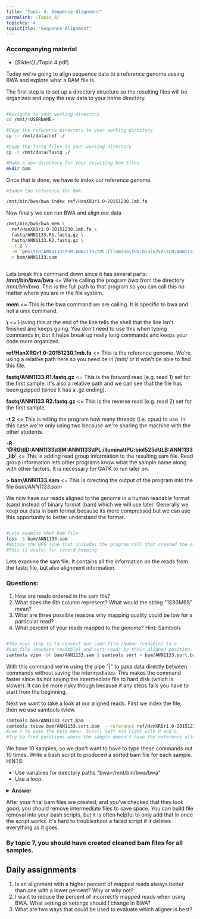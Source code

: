 ```yaml
---
title: "Topic 4: Sequence Alignment"
permalink: /Topic_4/
topickey: 4
topictitle: "Sequence Alignment"
---
```


### Accompanying material

* [Slides](./Topic 4.pdf)


Today we're going to align sequence data to a reference genome useing BWA and explore what a BAM file is.

The first step is to set up a directory structure so the resulting files will be organized and copy the raw data to your home directory.

```bash

#Navigate to your working directory
cd /mnt/<USERNAME>

#Copy the reference directory to your working directory
cp -r /mnt/data/ref ./

#Copy the fastq files to your working directory
cp -r /mnt/data/fastq ./

#Make a new directory for your resulting bam files
mkdir bam

```
Once that is done, we have to index our reference genome.

```bash
#Index the reference for BWA. 

/mnt/bin/bwa/bwa index ref/HanXRQr1.0-20151230.1mb.fa

```
Now finally we can run BWA and align our data
```bash
/mnt/bin/bwa/bwa mem \
  ref/HanXRQr1.0-20151230.1mb.fa \
  fastq/ANN1133.R1.fastq.gz \
  fastq/ANN1133.R2.fastq.gz \
  -t 2 \
  -R '@RG\tID:ANN1133\tSM:ANN1133\tPL:illumina\tPU:biol525d\tLB:ANN1133_lib' \
  > bam/ANN1133.sam
  
```
Lets break this command down since it has several parts:
**/mnt/bin/bwa/bwa** <= We're calling the program _bwa_ from the directory _/mnt/bin/bwa_. This is the full path to that program so you can call this no matter where you are in the file system.

**mem** <= This is the bwa command we are calling. It is specific to bwa and not a unix command.

**\\** <= Having this at the end of the line tells the shell that the line isn't finished and keeps going. You don't need to use this when typing commands in, but it helps break up really long commands and keeps your code more organized.

**ref/HanXRQr1.0-20151230.1mb.fa** <= This is the reference genome. We're using a relative path here so you need be in /mnt/<USERNAME> or it won't be able to find this file.
  
**fastq/ANN1133.R1.fastq.gz** <= This is the forward read (e.g. read 1)  set for the first sample. It's also a relative path and we can see that the file has been gzipped (since it has a .gz ending).

**fastq/ANN1133.R2.fastq.gz** <= This is the reverse read (e.g. read 2)  set for the first sample.
  
**-t 2** <= This is telling the program how many threads (i.e. cpus) to use. In this case we're only using two because we're sharing the machine with the other students.

**-R '@RG\tID:ANN1133\tSM:ANN1133\tPL:illumina\tPU:biol525d\tLB:ANN1133_lib'** <= This is adding read group information to the resulting sam file. Read group information lets other programs know what the sample name along with other factors. It is necessary for GATK to run later on.

**> bam/ANN1133.sam** <= This is directing the output of the program into the file _bam/ANN1133.sam_

We now have our reads aligned to the genome in a human readable format (sam) instead of binary format (bam) which we will use later. Generally we keep our data in bam format because its more compressed but we can use this opportunity to better understand the format. 

```bash

#Lets examine that bam file
less -S bam/ANN1133.sam
#Notice the @PG line that includes the program call that created the sam file. 
#This is useful for record keeping.

```
Lets examine the sam file. It contains all the information on the reads from the fastq file, but also alignment information. 
### Questions:
1. How are reads ordered in the sam file? 
2. What does the 6th column represent? What would the string "1S93M6S" mean?
3. What are three possible reasons why mapping quality could be low for a particular read?
4. What percent of your reads mapped to the genome? Hint: Samtools

```bash

#The next step is to convert our same file (human readable) to a 
#bam file (machine readable) and sort reads by their aligned position.
samtools view -bh bam/ANN1133.sam | samtools sort > bam/ANN1133.sort.bam 
```
With this command we're using the pipe "|" to pass data directly between commands without saving the intermediates. This makes the command faster since its not saving the intermediate file to hard disk (which is slower). It can be more risky though because if any steps fails you have to start from the beginning. 


Next we want to take a look at our aligned reads. First we index the file, then we use samtools tview.
```bash
samtools bam/ANN1133.sort.bam  
samtools tview bam/ANN1133.sort.bam  --reference ref/HanXRQr1.0-20151230.1mb.fa
#use ? to open the help menu. Scroll left and right with H and L. 
#Try to find positions where the sample doesn't have the reference allele. 
```





We have 10 samples, so we don't want to have to type these commands out 10 times. Write a bash script to produced a sorted bam file for each sample.
HINTS:
* Use variables for directory paths "bwa=/mnt/bin/bwa/bwa"
* Use a loop.


<details><summary markdown="span"><b>Answer</b></summary><p>


    #First set up variable names
    
    bam=/mnt/<USERNAME>/bam
    
    fastq=/mnt/<USERNAME>/fastq
    
   bwa=/mnt/bin/bwa/bwa
   
   ref=/mnt/<USERNAME>/ref/HanXRQr1.0-20151230.1mb.fa
  
    #Then get a list of sample names, without suffixes
    
    ls $fastq | grep R1.fastq.gz | sed s/.R1.fastq.gz//g > $bam/samplelist.txt
    
    #Then loop through the samples
    
    while read name
    
    do
    
         $bwa mem \
         
           -R "@RG\tID:$name\tSM:$name\tPL:ILLUMINA" \
           
           ref/HanXRQr1.0-20151230.1mb.fa \
           
           fastq/ANN1133.R1.fastq.gz \
           
           fastq/ANN1133.R2.fastq.gz \
           
           -t 1 > $bam/$name.sam
           
         samtools view -bh $bam/$name.sam |\
         
         samtools sort > $bam/$name.sort.bam
         
         samtools index $bam/$name.sort.bam
         

    done < $bam/samplelist.txt

</p></details>

After your final bam files are created, and you've checked that they look good, you should remove intermediate files to save space. You can build file removal into your bash scripts, but it is often helpful to only add that in once the script works. It's hard to troubleshoot a failed script if it deletes everything as it goes. 
### By topic 7, you should have created cleaned bam files for all samples.

## Daily assignments
1. Is an alignment with a higher percent of mapped reads always better than one with a lower percent? Why or why not?
2. I want to reduce the percent of incorrectly mapped reads when using BWA. What setting or settings should I change in BWA?
3. What are two ways that could be used to evaluate which aligner is best?

